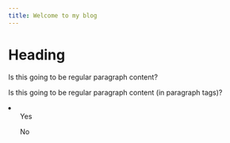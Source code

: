 ```yaml
---
title: Welcome to my blog
---
```


<h1>Heading</h1>
Is this going to be regular paragraph content?
<p>Is this going to be regular paragraph content (in paragraph tags)?</p>
<li>
  <ul>Yes</ul>
  <ul>No</ul>
</li>
